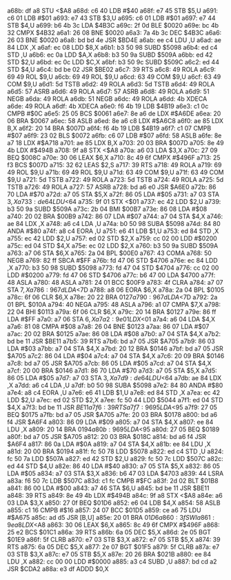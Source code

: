 a68b: df a8     STU    <$A8
a68d: c6 40     LDB    #$40
a68f: e7 45     STB    $5,U
a691: c6 01     LDB    #$01
a693: e7 43     STB    $3,U
a695: c6 01     LDB    #$01
a697: e7 44     STB    $4,U
a699: b6 4b 3c  LDA    $4B3C
a69c: 2f 0d     BLE    $0020
a69e: bc 4b 32  CMPX   $4B32
a6a1: 26 08     BNE    $0020
a6a3: 7a 4b 3c  DEC    $4B3C
a6a6: 26 03     BNE    $0020
a6a8: bd bd 4e  JSR    $BD4E
a6ab: ee c4     LDU    ,U
a6ad: ae 84     LDX    ,X
a6af: ec 08     LDD    $8,X
a6b1: b3 50 98  SUBD   $5098
a6b4: ed c4     STD    ,U
a6b6: ec 0a     LDD    $A,X
a6b8: b3 50 9a  SUBD   $509A
a6bb: ed 42     STD    $2,U
a6bd: ec 0c     LDD    $C,X
a6bf: b3 50 9c  SUBD   $509C
a6c2: ed 44     STD    $4,U
a6c4: bd be 02  JSR    $BE02
a6c7: 39        RTS
a6c8: 49        ROLA
a6c9: 69 49     ROL    $9,U
a6cb: 69 49     ROL    $9,U
a6cd: 63 49     COM    $9,U
a6cf: 63 49     COM    $9,U
a6d1: 5d        TSTB
a6d2: 49        ROLA
a6d3: 5d        TSTB
a6d4: 49        ROLA
a6d5: 57        ASRB
a6d6: 49        ROLA
a6d7: 57        ASRB
a6d8: 49        ROLA
a6d9: 51        NEGB
a6da: 49        ROLA
a6db: 51        NEGB
a6dc: 49        ROLA
a6dd: 4b        XDECA
a6de: 49        ROLA
a6df: 4b        XDECA
a6e0: f6 4b 19  LDB    $4B19
a6e3: c1 0c     CMPB   #$0C
a6e5: 25 05     BCS    $0061
a6e7: 8e a6 de  LDX    #$A6DE
a6ea: 20 06     BRA    $0067
a6ec: 58        ASLB
a6ed: 8e a6 c8  LDX    #$A6C8
a6f0: ae 85     LDX    B,X
a6f2: 20 14     BRA    $007D
a6f4: f6 4b 19  LDB    $4B19
a6f7: c1 07     CMPB   #$07
a6f9: 23 02     BLS    $0072
a6fb: c6 07     LDB    #$07
a6fd: 58        ASLB
a6fe: 8e a7 18  LDX    #$A718
a701: ae 85     LDX    B,X
a703: 20 03     BRA    $007D
a705: 8e 49 4b  LDX    #$494B
a708: 9f a8     STX    <$A8
a70a: a6 03     LDA    $3,X
a70c: 27 09     BEQ    $008C
a70e: 30 06     LEAX   $6,X
a710: 8c 49 6f  CMPX   #$496F
a713: 25 f3     BCS    $007D
a715: 32 62     LEAS   $2,S
a717: 39        RTS
a718: 49        ROLA
a719: 69 49     ROL    $9,U
a71b: 69 49     ROL    $9,U
a71d: 63 49     COM    $9,U
a71f: 63 49     COM    $9,U
a721: 5d        TSTB
a722: 49        ROLA
a723: 5d        TSTB
a724: 49        ROLA
a725: 5d        TSTB
a726: 49        ROLA
a727: 57        ASRB
a728: bd a6 e0  JSR    $A6E0
a72b: 86 70     LDA    #$70
a72d: a7 05     STA    $5,X
a72f: 86 05     LDA    #$05
a731: a7 03     STA    $3,X
a733: de 64     LDU    <$64
a735: 9f 01     STX    <$01
a737: ec 42     LDD    $2,U
a739: b3 50 9a  SUBD   $509A
a73c: 2b 04     BMI    $00B7
a73e: 86 08     LDA    #$08
a740: 20 02     BRA    $00B9
a742: 86 07     LDA    #$07
a744: a7 04     STA    $4,X
a746: ae 84     LDX    ,X
a748: a6 c4     LDA    ,U
a74a: b0 50 98  SUBA   $5098
a74d: 84 80     ANDA   #$80
a74f: a8 c4     EORA   ,U
a751: e6 41     LDB    $1,U
a753: ed 84     STD    ,X
a755: ec 42     LDD    $2,U
a757: ed 02     STD    $2,X
a759: cc 02 00  LDD    #$0200
a75c: ed 04     STD    $4,X
a75e: ec 02     LDD    $2,X
a760: b3 50 9a  SUBD   $509A
a763: a7 06     STA    $6,X
a765: 2a 04     BPL    $00E0
a767: 43        COMA
a768: 50        NEGB
a769: 82 ff     SBCA   #$FF
a76b: fd 47 06  STD    $4706
a76e: ec 84     LDD    ,X
a770: b3 50 98  SUBD   $5098
a773: fd 47 04  STD    $4704
a776: cc 02 00  LDD    #$0200
a779: fd 47 06  STD    $4706
a77c: b6 47 00  LDA    $4700
a77f: 48        ASLA
a780: 48        ASLA
a781: 24 01     BCC    $00F9
a783: 4f        CLRA
a784: a7 07     STA    $7,X
a786: 96 7d     LDA    <$7D
a788: a8 06     EORA   $6,X
a78a: 2a 04     BPL    $0105
a78c: 6f 06     CLR    $6,X
a78e: 20 22     BRA    $0127
a790: 96 7d     LDA    <$7D
a792: 2a 01     BPL    $010A
a794: 40        NEGA
a795: 48        ASLA
a796: a1 07     CMPA   $7,X
a798: 22 04     BHI    $0113
a79a: 6f 06     CLR    $6,X
a79c: 20 14     BRA    $0127
a79e: 86 ff     LDA    #$FF
a7a0: a7 06     STA    $6,X
a7a2: 9e 01     LDX    <$01
a7a4: a6 04     LDA    $4,X
a7a6: 81 08     CMPA   #$08
a7a8: 26 04     BNE    $0123
a7aa: 86 07     LDA    #$07
a7ac: 20 02     BRA    $0125
a7ae: 86 08     LDA    #$08
a7b0: a7 04     STA    $4,X
a7b2: bd be 11  JSR    $BE11
a7b5: 39        RTS
a7b6: bd a7 05  JSR    $A705
a7b9: 86 03     LDA    #$03
a7bb: a7 04     STA    $4,X
a7bd: 20 12     BRA    $0146
a7bf: bd a7 05  JSR    $A705
a7c2: 86 04     LDA    #$04
a7c4: a7 04     STA    $4,X
a7c6: 20 09     BRA    $0146
a7c8: bd a7 05  JSR    $A705
a7cb: 86 05     LDA    #$05
a7cd: a7 04     STA    $4,X
a7cf: 20 00     BRA    $0146
a7d1: 86 70     LDA    #$70
a7d3: a7 05     STA    $5,X
a7d5: 86 05     LDA    #$05
a7d7: a7 03     STA    $3,X
a7d9: de 64     LDU    <$64
a7db: ae 84     LDX    ,X
a7dd: a6 c4     LDA    ,U
a7df: b0 50 98  SUBA   $5098
a7e2: 84 80     ANDA   #$80
a7e4: a8 c4     EORA   ,U
a7e6: e6 41     LDB    $1,U
a7e8: ed 84     STD    ,X
a7ea: ec 42     LDD    $2,U
a7ec: ed 02     STD    $2,X
a7ee: fc 50 44  LDD    $5044
a7f1: ed 04     STD    $4,X
a7f3: bd be 11  JSR    $BE11
a7f6: 39        RTS
a7f7: 96 95     LDA    <$95
a7f9: 27 05     BEQ    $0175
a7fb: bd a7 05  JSR    $A705
a7fe: 20 03     BRA    $0178
a800: bd a6 f4  JSR    $A6F4
a803: 86 09     LDA    #$09
a805: a7 04     STA    $4,X
a807: ee 84     LDU    ,X
a809: 20 14     BRA    $0194
a80b: 96 95     LDA    <$95
a80d: 27 05     BEQ    $0189
a80f: bd a7 05  JSR    $A705
a812: 20 03     BRA    $018C
a814: bd a6 f4  JSR    $A6F4
a817: 86 0a     LDA    #$0A
a819: a7 04     STA    $4,X
a81b: ee 84     LDU    ,X
a81d: 20 00     BRA    $0194
a81f: fc 50 78  LDD    $5078
a822: ed c4     STD    ,U
a824: fc 50 7a  LDD    $507A
a827: ed 42     STD    $2,U
a829: fc 50 7c  LDD    $507C
a82c: ed 44     STD    $4,U
a82e: 86 40     LDA    #$40
a830: a7 05     STA    $5,X
a832: 86 05     LDA    #$05
a834: a7 03     STA    $3,X
a836: b6 47 03  LDA    $4703
a839: 44        LSRA
a83a: f6 50 7c  LDB    $507C
a83d: c1 fc     CMPB   #$FC
a83f: 2d 02     BLT    $01B8
a841: 86 00     LDA    #$00
a843: a7 46     STA    $6,U
a845: bd be 11  JSR    $BE11
a848: 39        RTS
a849: 8e 49 4b  LDX    #$494B
a84c: 9f a8     STX    <$A8
a84e: a6 03     LDA    $3,X
a850: 27 0f     BEQ    $01D6
a852: e6 04     LDB    $4,X
a854: 58        ASLB
a855: c1 16     CMPB   #$16
a857: 24 07     BCC    $01D5
a859: ce a6 75  LDU    #$A675
a85c: ad d5     JSR    [B,U]
a85e: 20 01     BRA    $01D6
a860: 3f        SWI
a861: 9e a8     LDX    <$A8
a863: 30 06     LEAX   $6,X
a865: 8c 49 6f  CMPX   #$496F
a868: 25 e2     BCS    $01C1
a86a: 39        RTS
a86b: 6a 05     DEC    $5,X
a86d: 2e 05     BGT    $01E9
a86f: 5f        CLRB
a870: e7 03     STB    $3,X
a872: e7 05     STB    $5,X
a874: 39        RTS
a875: 6a 05     DEC    $5,X
a877: 2e 07     BGT    $01F5
a879: 5f        CLRB
a87a: e7 03     STB    $3,X
a87c: e7 05     STB    $5,X
a87e: 20 26     BRA    $021B
a880: ee 84     LDU    ,X
a882: cc 00 00  LDD    #$0000
a885: a3 c4     SUBD   ,U
a887: bd cd a2  JSR    $CDA2
a88a: e3 df     ADDD   $0,X
